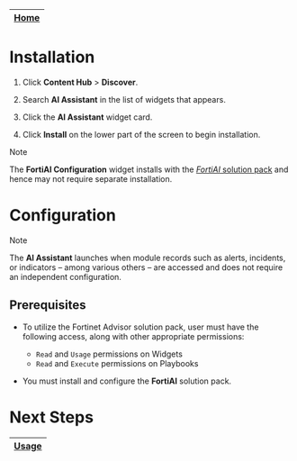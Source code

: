 | [Home](../README.md) |
|----------------------|

# Installation

1. Click **Content Hub** > **Discover**.

2. Search **AI Assistant** in the list of widgets that appears. 

3. Click the **AI Assistant** widget card.

4. Click **Install** on the lower part of the screen to begin installation.

> [!NOTE]  
> The **FortiAI Configuration** widget installs with the [*FortiAI* solution pack](https://github.com/fortinet-fortisoar/solution-pack-fortinet-advisor/blob/develop/docs/setup.md#installation) and hence may not require separate installation.

# Configuration

> [!NOTE]  
> The **AI Assistant** launches when module records such as alerts, incidents, or indicators &ndash; among various others &ndash; are accessed and does not require an independent configuration.

## Prerequisites

- To utilize the Fortinet Advisor solution pack, user must have the following access, along with other appropriate permissions:

    - `Read` and `Usage` permissions on Widgets
    - `Read` and `Execute` permissions on Playbooks

- You must install and configure the **FortiAI** solution pack.

# Next Steps
| [Usage](./usage.md) |
|---------------------|